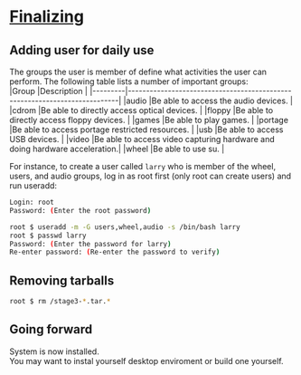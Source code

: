 # [Finalizing](https://wiki.gentoo.org/wiki/Handbook:AMD64/Installation/Finalizing)
## Adding user for daily use
The groups the user is member of define what activities the user can perform. The following table lists a number of important groups:  
|Group	  |Description                                                                |
|---------|---------------------------------------------------------------------------|
|audio	  |Be able to access the audio devices.                                       |
|cdrom	  |Be able to directly access optical devices.                                |
|floppy	  |Be able to directly access floppy devices.                                 |
|games	  |Be able to play games.                                                     |
|portage	|Be able to access portage restricted resources.                            |
|usb	    |Be able to access USB devices.                                             |
|video	  |Be able to access video capturing hardware and doing hardware acceleration.|
|wheel	  |Be able to use su.                                                         |

For instance, to create a user called `larry` who is member of the wheel, users, and audio groups, log in as root first (only root can create users) and run useradd:
```bash
Login: root
Password: (Enter the root password)
```
```bash
root $ useradd -m -G users,wheel,audio -s /bin/bash larry
root $ passwd larry
Password: (Enter the password for larry)
Re-enter password: (Re-enter the password to verify)
```
## Removing tarballs
```bash
root $ rm /stage3-*.tar.*
```
## Going forward
System is now installed.  
You may want to instal yourself desktop enviroment or build one yourself.
